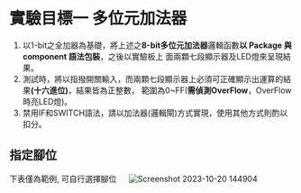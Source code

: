 # 實驗目標一 多位元加法器  
1. 以1-bit之全加器為基礎，將上述之<b>8-bit多位元加法器</b>邏輯函數<b>以 Package 與 component 語法包裝</b>，之後以實驗板上 面兩顆七段顯示器及LED燈來呈現結果。
2. 測試時，將以指撥開關輸入，而兩顆七段顯示器上必須可正確顯示出運算的結果<b>(十六進位)</b>，結果皆為正整數， 範圍為0~FF(<b>需偵測OverFlow</b>，OverFlow時亮LED燈)。
3. 禁用IF和SWITCH語法，請以加法器(邏輯閘)方式實現，使用其他方式則酌以扣分。

## 指定腳位  
下表僅為範例, 可自行選擇腳位 　
![Screenshot 2023-10-20 144904](https://github.com/Zocke07/Microprocessor-Based-Systems/assets/91361456/3f573980-43b0-44b3-918e-207dfe8ed5be)　　
